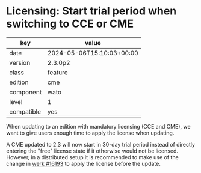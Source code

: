 [//]: # (werk v2)
# Licensing: Start trial period when switching to CCE or CME

key        | value
---------- | ---
date       | 2024-05-06T15:10:03+00:00
version    | 2.3.0p2
class      | feature
edition    | cme
component  | wato
level      | 1
compatible | yes

When updating to an edition with mandatory licensing (CCE and CME), we want to give users enough time to apply the license when updating.

A CME updated to 2.3 will now start in 30-day trial period instead of directly entering the "free" license state if it otherwise would not be licensed.
However, in a distributed setup it is recommended to make use of the change in [werk #16193](https://checkmk.com/werk/16193) to apply the license before the update.

